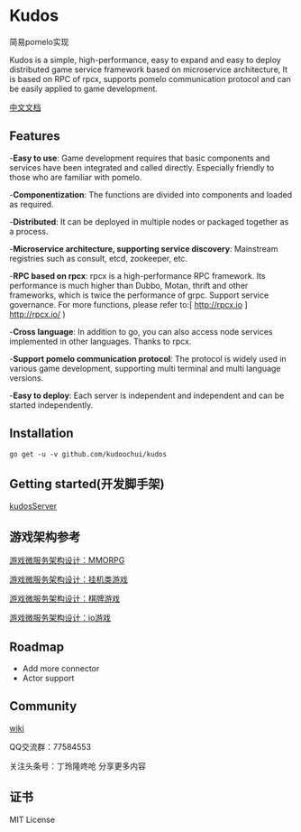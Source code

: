 # Kudos

简易pomelo实现

Kudos is a simple, high-performance, easy to expand and easy to deploy distributed game service framework
based on microservice architecture, It is based on RPC of rpcx, supports pomelo communication protocol and
can be easily applied to game development.

[中文文档](Chinese.md)

## Features
-**Easy to use**: Game development requires that basic components and services have been integrated and called directly. Especially friendly to those who are familiar with pomelo.

-**Componentization**: The functions are divided into components and loaded as required.

-**Distributed**: It can be deployed in multiple nodes or packaged together as a process.

-**Microservice architecture, supporting service discovery**: Mainstream registries such as consult, etcd, zookeeper, etc.

-**RPC based on rpcx**: rpcx is a high-performance RPC framework. Its performance is much higher than Dubbo, Motan, thrift and other frameworks, which is twice the performance of grpc. Support service governance. For more functions, please refer to:[ http://rpcx.io ] http://rpcx.io/ )

-**Cross language**: In addition to go, you can also access node services implemented in other languages. Thanks to rpcx.

-**Support pomelo communication protocol**: The protocol is widely used in various game development, supporting multi terminal and multi language versions.

-**Easy to deploy**: Each server is independent and independent and can be started independently.

## Installation
`go get -u -v github.com/kudoochui/kudos`

## Getting started(开发脚手架)
[kudosServer](https://github.com/kudoochui/kudosServer)

## 游戏架构参考
[游戏微服务架构设计：MMORPG](https://www.toutiao.com/i6798800455955644935/)

[游戏微服务架构设计：挂机类游戏](https://www.toutiao.com/i6798814918574342660/)

[游戏微服务架构设计：棋牌游戏](https://www.toutiao.com/i6798815085935460876/)

[游戏微服务架构设计：io游戏](https://www.toutiao.com/i6798815271386612231/)

## Roadmap
- Add more connector
- Actor support

## Community
[wiki](https://github.com/kudoochui/kudos/wiki)

QQ交流群：77584553

关注头条号：丁玲隆咚呛
分享更多内容

## 证书
MIT License